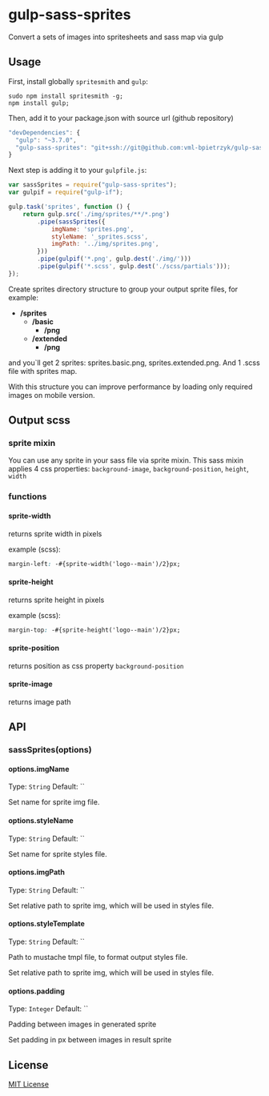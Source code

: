 gulp-sass-sprites
=================

Convert a sets of images into spritesheets and sass map via gulp


## Usage

First, install globally `spritesmith` and `gulp`:

```shell
sudo npm install spritesmith -g;
npm install gulp;
```

Then, add it to your package.json with source url (github repository)

```javascript
"devDependencies": {
  "gulp": "~3.7.0",
  "gulp-sass-sprites": "git+ssh://git@github.com:vml-bpietrzyk/gulp-sass-sprites.git"
}
```

Next step is adding it to your `gulpfile.js`:

```javascript
var sassSprites = require("gulp-sass-sprites");
var gulpif = require("gulp-if");

gulp.task('sprites', function () {
    return gulp.src('./img/sprites/**/*.png')
        .pipe(sassSprites({
            imgName: 'sprites.png',
            styleName: '_sprites.scss',
            imgPath: '../img/sprites.png',
        }))
        .pipe(gulpif('*.png', gulp.dest('./img/')))
        .pipe(gulpif('*.scss', gulp.dest('./scss/partials')));
});
```
Create sprites directory structure to group your output sprite files, for example:

* **/sprites**
    * **/basic**
        * **/png**
    * **/extended**
         * **/png**


and you`ll get 2 sprites: sprites.basic.png, sprites.extended.png. And 1 .scss file with sprites map.

With this structure you can improve performance by loading only required images on mobile version.

## Output scss

### sprite mixin
You can use any sprite in your sass file via sprite mixin.
This sass mixin applies 4 css properties:
`background-image`, `background-position`, `height`, `width`

### functions

#### sprite-width
returns sprite width in pixels

example (scss):
```css
margin-left: -#{sprite-width('logo--main')/2}px;
```

#### sprite-height
returns sprite height in pixels

example (scss):
```css
margin-top: -#{sprite-height('logo--main')/2}px;
```

#### sprite-position
returns position as css property `background-position`

#### sprite-image
returns image path


## API

### sassSprites(options)

#### options.imgName
Type: `String`
Default: ``

Set name for sprite img file.

#### options.styleName
Type: `String`
Default: ``

Set name for sprite styles file.

#### options.imgPath
Type: `String`
Default: ``

Set relative path to sprite img, which will be used in styles file.

#### options.styleTemplate
Type: `String`
Default: ``

Path to mustache tmpl file, to format output styles file.

Set relative path to sprite img, which will be used in styles file.


#### options.padding
Type: `Integer`
Default: ``

Padding between images in generated sprite

Set padding in px between images in result sprite

## License

[MIT License](http://en.wikipedia.org/wiki/MIT_License)